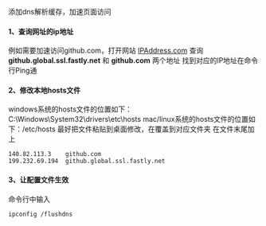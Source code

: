 添加dns解析缓存，加速页面访问

#### 1、查询网址的ip地址

例如需要加速访问github.com，打开网站 [IPAddress.com](https://www.ipaddress.com/)
查询 **github.global.ssl.fastly.net** 和 **github.com** 两个地址
找到对应的IP地址在命令行Ping通

#### **2、修改本地hosts文件**

windows系统的hosts文件的位置如下：C:\Windows\System32\drivers\etc\hosts
mac/linux系统的hosts文件的位置如下：/etc/hosts
最好把文件粘贴到桌面修改，在覆盖到对应文件夹
在文件末尾加上

```text
140.82.113.3	github.com
199.232.69.194	github.global.ssl.fastly.net
```

#### 3、让配置文件生效

命令行中输入

```
ipconfig /flushdns
```
